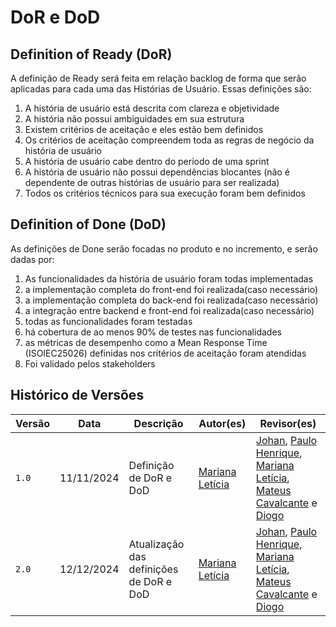 # **DoR e DoD**

## Definition of Ready (DoR)

A definição de Ready será feita em relação backlog de forma que serão aplicadas para cada uma das Histórias de Usuário. Essas definições são:

1. A história de usuário está descrita com clareza e objetividade
2. A história não possui ambiguidades em sua estrutura
3. Existem critérios de aceitação e eles estão bem definidos
4. Os critérios de aceitação compreendem toda as regras de negócio da história de usuário
5. A história de usuário cabe dentro do período de uma sprint
6. A história de usuário não possui dependências blocantes (não é dependente de outras histórias de usuário para ser realizada)
7. Todos os critérios técnicos para sua execução foram bem definidos

## Definition of Done (DoD)

As definições de Done serão focadas no produto e no incremento, e serão dadas por:

1. As funcionalidades da história de usuário foram todas implementadas
2. a implementação completa do front-end foi realizada(caso necessário)
3. a implementação completa do back-end foi realizada(caso necessário)
4. a integração entre backend e front-end foi realizada(caso necessário)
5. todas as funcionalidades foram testadas
6. há cobertura de ao menos 90% de testes nas funcionalidades
7. as métricas de desempenho como a Mean Response Time (ISOIEC25026) definidas nos critérios de aceitação foram atendidas
8. Foi validado pelos stakeholders


## Histórico de Versões

| Versão | Data | Descrição | Autor(es) | Revisor(es) |
| ---| ---| ---| ---| --- |
| `1.0` | 11/11/2024 | Definição de DoR e DoD | [Mariana Letícia](https://github.com/Marianannn) | [Johan](https://github.com/johan-rocha), [Paulo Henrique](https://github.com/Nanashii76), [Mariana Letícia](https://github.com/Marianannn), [Mateus Cavalcante](https://github.com/mateuscavati) e [Diogo](https://github.com/Diogo-Barboza) |
| `2.0` | 12/12/2024 | Atualização das definições de DoR e DoD | [Mariana Letícia](https://github.com/Marianannn) | [Johan](https://github.com/johan-rocha), [Paulo Henrique](https://github.com/Nanashii76), [Mariana Letícia](https://github.com/Marianannn), [Mateus Cavalcante](https://github.com/mateuscavati) e [Diogo](https://github.com/Diogo-Barboza) |
